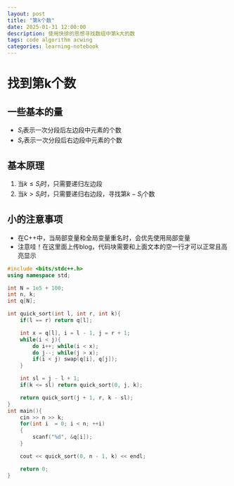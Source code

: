 ```yaml
---
layout: post
title: "第k个数"
date: 2025-01-31 12:00:00
description: 使用快排的思想寻找数组中第k大的数
tags: code algorithm acwing
categories: learning-notebook
---
```


# 找到第k个数

## 一些基本的量

- $S_l$表示一次分段后左边段中元素的个数
- $S_r$表示一次分段后右边段中元素的个数

## 基本原理

1. 当$k \leq S_l$时，只需要递归左边段
2. 当$k  > S_l$时，只需要递归右边段，寻找第$k - S_l$个数

## 小的注意事项

- 在C++中，当局部变量和全局变量重名时，会优先使用局部变量
- 注意哇！在这里面上传blog，代码块需要和上面文本的空一行才可以正常且高亮显示

```c++
#include <bits/stdc++.h>
using namespace std;

int N = 1e5 + 100;
int n, k;
int q[N];

int quick_sort(int l, int r, int k){
	if(l == r) return q[l];

	int x = q[l], i = l - 1, j = r + 1;
	while(i < j){
		do i++; while(i < x);
		do j--; while(j > x);
		if(i < j) swap(q[i], q[j]);
	}

	int sl = j - l + 1;
	if(k <= sl) return quick_sort(0, j, k);

	return quick_sort(j + 1, r, k - sl);
}
int main(){
	cin >> n >> k;
	for(int i  = 0; i < n; ++i)
	{
		scanf("%d", &q[i]);
	}

	cout << quick_sort(0, n - 1, k) << endl;

	return 0;
}

```
